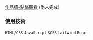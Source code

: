 [作品牆-點擊觀看](https://a0955361101.github.io/Portfolio/)
(尚未完成)

### 使用技術

`HTML/CSS`
`JavaScript`
`SCSS`
`tailwind`
`React`
